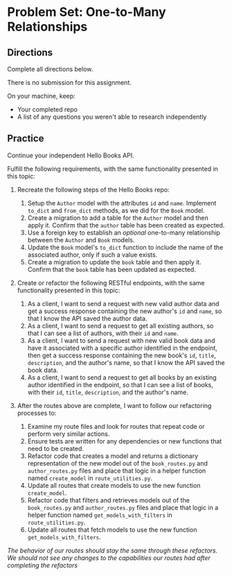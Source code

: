 # Problem Set: One-to-Many Relationships

## Directions

Complete all directions below.

There is no submission for this assignment.

On your machine, keep:

- Your completed repo
- A list of any questions you weren't able to research independently

## Practice

Continue your independent Hello Books API.

Fulfill the following requirements, with the same functionality presented in this topic:

1. Recreate the following steps of the Hello Books repo:
   1. Setup the `Author` model with the attributes `id` and `name`. Implement `to_dict` and `from_dict` methods, as we did for the `Book` model.
   2. Create a migration to add a table for the `Author` model and then apply it. Confirm that the `author` table has been created as expected.
   3. Use a foreign key to establish an _optional_ one-to-many relationship between the `Author` and `Book` models.
   4. Update the `Book` model's `to_dict` function to include the name of the associated author, only if such a value exists.
   5. Create a migration to update the `book` table and then apply it. Confirm that the `book` table has been updated as expected.

2. Create or refactor the following RESTful endpoints, with the same functionality presented in this topic:
   1. As a client, I want to send a request with new valid author data and get a success response containing the new author's `id` and `name`, so that I know the API saved the author data.
   2. As a client, I want to send a request to get all existing authors, so that I can see a list of authors, with their `id` and `name`.
   3. As a client, I want to send a request with new valid book data and have it associated with a specific author identified in the endpoint, then get a success response containing the new book's `id`, `title`, `description`, and the author's name, so that I know the API saved the book data.
   4. As a client, I want to send a request to get all books by an existing author identified in the endpoint, so that I can see a list of books, with their `id`, `title`, `description`, and the author's name.

3. After the routes above are complete, I want to follow our refactoring processes to:
   1. Examine my route files and look for routes that repeat code or perform very similar actions.
   2. Ensure tests are written for any dependencies or new functions that need to be created.
   3. Refactor code that creates a model and returns a dictionary representation of the new model out of the `book_routes.py` and `author_routes.py` files and place that logic in a helper function named `create_model` in `route_utilities.py`.
   4. Update all routes that create models to use the new function `create_model`.
   5. Refactor code that filters and retrieves models out of the `book_routes.py` and `author_routes.py` files and place that logic in a helper function named `get_models_with_filters` in `route_utilities.py`.
   6. Update all routes that fetch models to use the new function `get_models_with_filters`.

*The behavior of our routes should stay the same through these refactors. We should not see any changes to the capabilities our routes had after completing the refactors*

